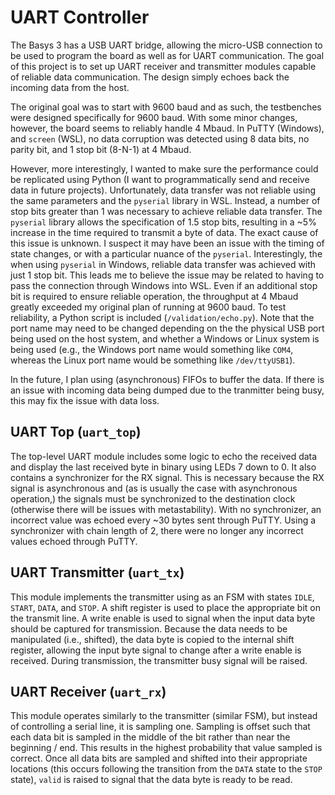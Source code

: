 # UART Controller
The Basys 3 has a USB UART bridge, allowing the micro-USB connection to be used to program the board as well as for UART communication. The goal of this project is to set up UART receiver and transmitter modules capable of reliable data communication. The design simply echoes back the incoming data from the host.

The original goal was to start with 9600 baud and as such, the testbenches were designed specifically for 9600 baud. With some minor changes, however, the board seems to reliably handle 4 Mbaud. In PuTTY (Windows), and `screen` (WSL), no data corruption was detected using 8 data bits, no parity bit, and 1 stop bit (8-N-1) at 4 Mbaud. 

However, more interestingly, I wanted to make sure the performance could be replicated using Python (I want to programmatically send and receive data in future projects). Unfortunately, data transfer was not reliable using the same parameters and the `pyserial` library in WSL. Instead, a number of stop bits greater than 1 was necessary to achieve reliable data transfer. The `pyserial` library allows the specification of 1.5 stop bits, resulting in a ~5% increase in the time required to transmit a byte of data. The exact cause of this issue is unknown. I suspect it may have been an issue with the timing of state changes, or with a particular nuance of the `pyserial`. Interestingly, the when using `pyserial` in Windows, reliable data transfer was achieved with just 1 stop bit. This leads me to believe the issue may be related to having to pass the connection through Windows into WSL. Even if an additional stop bit is required to ensure reliable operation, the throughput at 4 Mbaud greatly exceeded my original plan of running at 9600 baud. To test reliability, a Python script is included (`/validation/echo.py`). Note that the port name may need to be changed depending on the the physical USB port being used on the host system, and whether a Windows or Linux system is being used (e.g., the Windows port name would something like `COM4`, whereas the Linux port name would be something like `/dev/ttyUSB1`).

In the future, I plan using (asynchronous) FIFOs to buffer the data. If there is an issue with incoming data being dumped due to the tranmitter being busy, this may fix the issue with data loss.

## UART Top (`uart_top`)
The top-level UART module includes some logic to echo the received data and display the last received byte in binary using LEDs 7 down to 0. It also contains a synchronizer for the RX signal. This is necessary because the RX signal is asynchronous and (as is usually the case with asynchronous operation,) the signals must be synchronized to the destination clock (otherwise there will be issues with metastability). With no synchronizer, an incorrect value was echoed every ~30 bytes sent through PuTTY. Using a synchronizer with chain length of 2, there were no longer any incorrect values echoed through PuTTY. 

## UART Transmitter (`uart_tx`)
This module implements the transmitter using as an FSM with states `IDLE`, `START`, `DATA`, and `STOP`. A shift register is used to place the appropriate bit on the transmit line. A write enable is used to signal when the input data byte should be captured for transmission. Because the data needs to be manipulated (i.e., shifted), the data byte is copied to the internal shift register, allowing the input byte signal to change after a write enable is received. During transmission, the transmitter busy signal will be raised.

## UART Receiver (`uart_rx`)
This module operates similarly to the transmitter (similar FSM), but instead of controlling a serial line, it is sampling one. Sampling is offset such that each data bit is sampled in the middle of the bit rather than near the beginning / end. This results in the highest probability that value sampled is correct. Once all data bits are sampled and shifted into their appropriate locations (this occurs following the transition from the `DATA` state to the `STOP` state), `valid` is raised to signal that the data byte is ready to be read.

